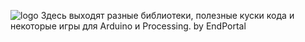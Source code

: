 ![logo](https://github.com/EndLibs/EndLibs/assets/96143574/a83888e9-2d89-42d7-95e4-bb768d2cbd39)
Здесь выходят разные библиотеки, полезные куски кода и некоторые игры для Arduino и Processing. by EndPortal

